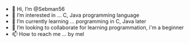 - 👋 Hi, I’m @Sebman56
- 👀 I’m interested in ... C, Java programming language
- 🌱 I’m currently learning ... porgramming in C, Java later
- 💞️ I’m looking to collaborate for learning programmation, i'm a beginner
- 📫 How to reach me ... by mel

<!---
Sebman56/Sebman56 is a ✨ special ✨ repository because its `README.md` (this file) appears on your GitHub profile.
You can click the Preview link to take a look at your changes.
--->
